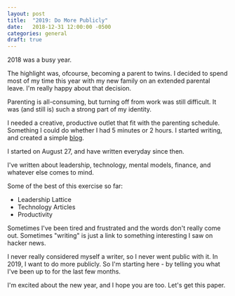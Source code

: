 ```yaml
---
layout: post
title:  "2019: Do More Publicly"
date:   2018-12-31 12:00:00 -0500
categories: general
draft: true
---
```


2018 was a busy year.

The highlight was, ofcourse, becoming a parent to twins. I decided to spend most of my time this year with my new family on an extended parental leave. I'm really happy about that decision.

Parenting is all-consuming, but turning off from work was still difficult. It was (and still is) such a strong part of my identity.

I needed a creative, productive outlet that fit with the parenting schedule. Something I could do whether I had 5 minutes or 2 hours. I started writing, and created a simple [blog](www.tarunsachdeva.com).

I started on August 27, and have written everyday since then.

I've written about leadership, technology, mental models, finance, and whatever else comes to mind. 

Some of the best of this exercise so far:

- Leadership Lattice
- Technology Articles
- Productivity

Sometimes I've been tired and frustrated and the words don't really come out. Sometimes "writing" is just a link to something interesting I saw on hacker news.

I never really considered myself a writer, so I never went public with it. In 2019, I want to do more publicly. So I'm starting here - by telling you what I've been up to for the last few months.

I'm excited about the new year, and I hope you are too. Let's get this paper.